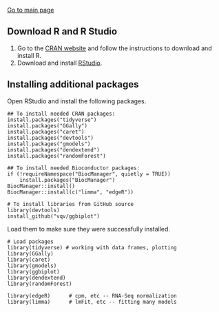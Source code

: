 [Go to main page](../README.md)

## Download R and R Studio
1. Go to the [CRAN website](https://cran.r-project.org) and follow the instructions to download and install R.
2. Download and install [RStudio](https://www.rstudio.com/products/rstudio/download/#download).

## Installing additional packages
Open RStudio and install the following packages.

```{r}
## To install needed CRAN packages:
install.packages("tidyverse")
install.packages("GGally")
install.packages("caret")
install.packages("devtools")
install.packages("gmodels")
install.packages("dendextend")
install.packages("randomForest")

## To install needed Bioconductor packages:
if (!requireNamespace("BiocManager", quietly = TRUE))
    install.packages("BiocManager")
BiocManager::install()
BiocManager::install(c("limma", "edgeR"))

# To install libraries from GitHub source
library(devtools)
install_github("vqv/ggbiplot")
```

Load them to make sure they were successfully installed.
```
# Load packages
library(tidyverse) # working with data frames, plotting
library(GGally)
library(caret)
library(gmodels)
library(ggbiplot)
library(dendextend)
library(randomForest)

library(edgeR)      # cpm, etc -- RNA-Seq normalization
library(limma)      # lmFit, etc -- fitting many models
```
